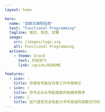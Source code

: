 ```yaml
---
layout: home

hero:
  name: "函数式编程指南"
  text: "Functional Programming"
  tagline: 强大、简洁、优雅
  image:
    src: /images/logo.svg
    alt: Functional Programming
  actions:
    - theme: brand
      text: 开始学习
      link: /guide/README

features:
  - icon: 💡
    title: 你很有可能在日常工作中使用它
  - icon: ⚡️
    title: 你不必从头学起就能开始编写程序
  - icon: 🌳
    title: 这门语言完全有能力书写高级的函数式代码
---
```


<script lang="ts" setup>
import { onMounted } from 'vue'
import VanillaTilt from 'vanilla-tilt';


onMounted(() => {
  const element = document.querySelector('.image')
  VanillaTilt.init(element, { reverse: true, transition: true })
})
</script>